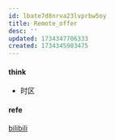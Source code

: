 ```yaml
---
id: lbate7d8nrva23lvprbw5oy
title: Remote_offer
desc: ''
updated: 1734347706333
created: 1734345903475
---
```


#### think
- 时区

#### refe
[bilibili](https://www.bilibili.com/video/BV1Qy411i7ku/?spm_id_from=333.337.search-card.all.click&vd_source=4bc1ade93cb885bbaa0fcb3326790a95)
